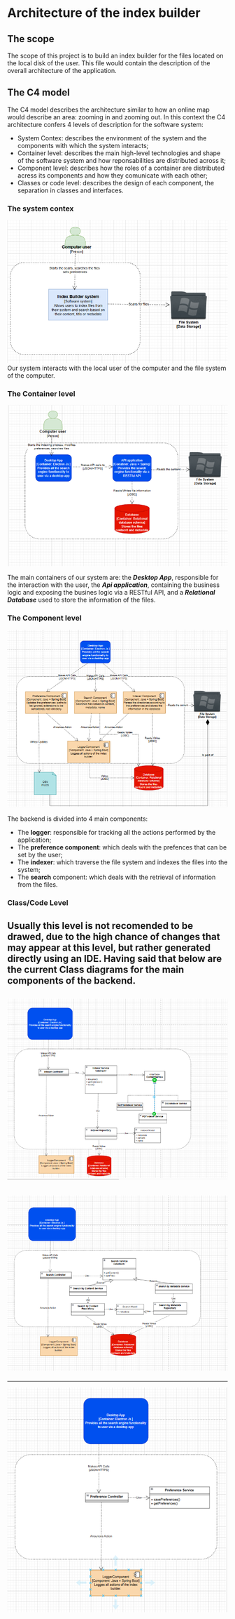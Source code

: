# Architecture of the index builder

## The scope
The scope of this project is to build an index builder for the files located on the local disk of the user. This file would contain the description of the overall architecture of the application.

## The C4 model 
The C4 model describes the architecture similar to how an online map would describe an area: zooming in and zooming out. In this context the C4 architecture confers 4 levels of description for the software system: 
*   System Contex: describes the environment of the system and the components with which the system interacts;
*   Container level: describes the main high-level technologies and shape of the software system and how reponsabilities are distributed across it;
*   Component level: describes how the roles of a container are distributed acress its components and how they comunicate with each other;
*   Classes or code level: describes the design of each component, the separation in classes and interfaces.

### The system contex
![The system context diagram](.\System_Context_Diagram.png) 
Our system interacts with the local user of the computer and the file system of the computer.

### The Container level

![The container level diagram](.\Container_Level_Diagram.png) 

The main containers of our system are: the ***Desktop App***, responsible for the interaction with the user, the ***Api application***, containing the business logic and exposing the busines logic via a RESTful API, and a ***Relational Database*** used to store the information of the files.

### The Component level

![The component level diagram](.\Component_Level_Diagram.png) 

The backend is divided into 4 main components:
*   The **logger**: responsible for tracking all the actions performed by the application;
*   The **preference component**: which deals with the prefences that can be set by the user;
*   The **indexer**: which traverse the file system and indexes the files into the system;
*   The **search** component: which deals with the retrieval of information from the files.

### Class/Code Level

Usually this level is not recomended to be drawed, due to the high chance of changes that may appear at this level, but rather generated directly using an IDE. Having said that below are the current Class diagrams for the main components of the backend.
---
![The class diagram indexer](.\Class_Diagram_Indexer.png) 
---
![The class diagram seach component](.\Class_Diagram_Search.png)
---
---
![The class diagram preferences component](.\Class_Diagram_Preferences_Component.png)